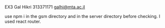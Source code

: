 EX3
Gal Hikri
313371171
galhi@mta.ac.il

use npm i in the gsm directory and in the server directory before checking.
I used react router.
